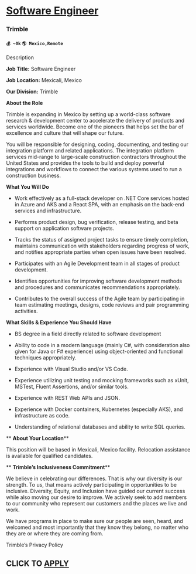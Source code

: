 # [Software Engineer](https://www.remotewlb.com/apply/software-engineer-86430)  
### Trimble  
#### `💰 ~0k` `🌎 Mexico,Remote`  

Description

**Job Title:** Software Engineer

 **Job Location:** Mexicali, Mexico

 **Our Division:** Trimble

 **About the Role**

Trimble is expanding in Mexico by setting up a world-class software research & development center to accelerate the delivery of products and services worldwide. Become one of the pioneers that helps set the bar of excellence and culture that will shape our future.

You will be responsible for designing, coding, documenting, and testing our integration platform and related applications. The integration platform services mid-range to large-scale construction contractors throughout the United States and provides the tools to build and deploy powerful integrations and workflows to connect the various systems used to run a construction business.

 **What You Will Do**

  * Work effectively as a full-stack developer on .NET Core services hosted in Azure and AKS and a React SPA, with an emphasis on the back-end services and infrastructure.

  * Performs product design, bug verification, release testing, and beta support on application software projects.

  * Tracks the status of assigned project tasks to ensure timely completion, maintains communication with stakeholders regarding progress of work, and notifies appropriate parties when open issues have been resolved.

  * Participates with an Agile Development team in all stages of product development.

  * Identifies opportunities for improving software development methods and procedures and communicates recommendations appropriately.

  * Contributes to the overall success of the Agile team by participating in team estimating meetings, designs, code reviews and pair programming activities.

 **What Skills & Experience You Should Have**

  * BS degree in a field directly related to software development

  * Ability to code in a modern language (mainly C#, with consideration also given for Java or F# experience) using object-oriented and functional techniques appropriately.

  * Experience with Visual Studio and/or VS Code.

  * Experience utilizing unit testing and mocking frameworks such as xUnit, MSTest, Fluent Assertions, and/or similar tools.

  * Experience with REST Web APIs and JSON.

  * Experience with Docker containers, Kubernetes (especially AKS), and infrastructure as code.

  * Understanding of relational databases and ability to write SQL queries.

 ** **About Your Location****

This position will be based in Mexicali, Mexico facility. Relocation assistance is available for qualified candidates.

 ** **Trimble’s Inclusiveness Commitment****

We believe in celebrating our differences. That is why our diversity is our strength. To us, that means actively participating in opportunities to be inclusive. Diversity, Equity, and Inclusion have guided our current success while also moving our desire to improve. We actively seek to add members to our community who represent our customers and the places we live and work.

We have programs in place to make sure our people are seen, heard, and welcomed and most importantly that they know they belong, no matter who they are or where they are coming from.

  
Trimble’s Privacy Policy

  
## CLICK TO [APPLY](https://www.remotewlb.com/apply/software-engineer-86430)

